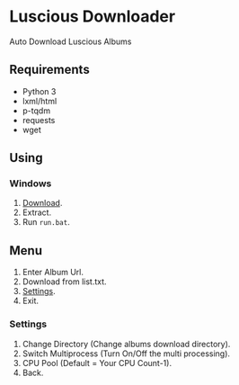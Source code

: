 # Luscious Downloader
Auto Download Luscious Albums

## Requirements
* Python 3
* lxml/html
* p-tqdm
* requests 
* wget

## Using
### Windows
1. [Download](https://github.com/Lucas8x/luscious-downloader/archive/master.zip).
2. Extract.
3. Run `run.bat`.

## Menu
1. Enter Album Url.
2. Download from list.txt.
3. [Settings](#settings).
0. Exit.

### Settings
1. Change Directory (Change albums download directory).
2. Switch Multiprocess (Turn On/Off the multi processing).
3. CPU Pool (Default = Your CPU Count-1).
0. Back.
